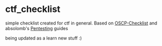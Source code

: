 # ctf_checklist

simple checklist created for ctf in general. Based on [OSCP-Checklist](https://github.com/intotheewild/OSCP-Checklist) and absolomb's [Pentesting](https://github.com/absolomb/Pentesting/tree/master) guides

being updated as a learn new stuff :)

